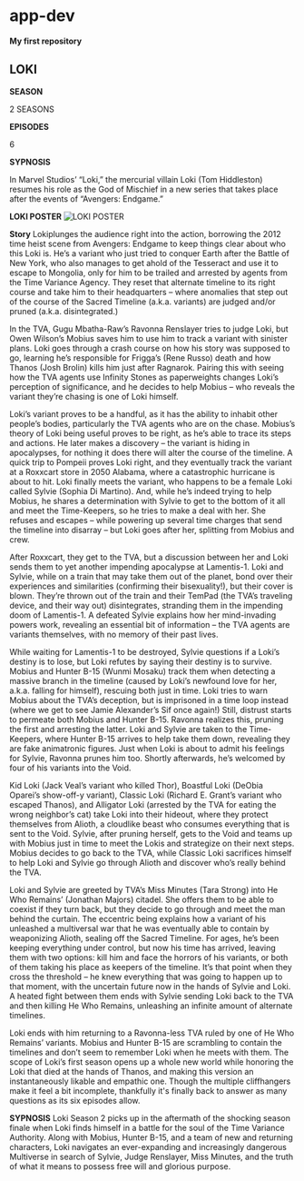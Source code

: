# app-dev
**My first repository** 

## LOKI
**SEASON**

2 SEASONS

**EPISODES**

6

**SYPNOSIS**

In Marvel Studios’ “Loki,” the mercurial villain Loki (Tom Hiddleston) resumes his role as the God of Mischief in a new series that takes place after the events of “Avengers: Endgame.”

**LOKI POSTER**
![LOKI POSTER](https://media.comicbook.com/2021/05/loki-poster-1267988.jpeg?auto=webp&width=1080&height=1350&crop=1080:1350,smart)

**Story**
Lokiplunges the audience right into the action, borrowing the 2012 time heist scene from Avengers: Endgame to keep things clear about who this Loki is. He’s a variant who just tried to conquer Earth after the Battle of New York, who also manages to get ahold of the Tesseract and use it to escape to Mongolia, only for him to be trailed and arrested by agents from the Time Variance Agency. They reset that alternate timeline to its right course and take him to their headquarters – where anomalies that step out of the course of the Sacred Timeline (a.k.a. variants) are judged and/or pruned (a.k.a. disintegrated.)

In the TVA, Gugu Mbatha-Raw’s Ravonna Renslayer tries to judge Loki, but Owen Wilson’s Mobius saves him to use him to track a variant with sinister plans. Loki goes through a crash course on how his story was supposed to go, learning he’s responsible for Frigga’s (Rene Russo) death and how Thanos (Josh Brolin) kills him just after Ragnarok. Pairing this with seeing how the TVA agents use Infinity Stones as paperweights changes Loki’s perception of significance, and he decides to help Mobius – who reveals the variant they’re chasing is one of Loki himself.

Loki’s variant proves to be a handful, as it has the ability to inhabit other people’s bodies, particularly the TVA agents who are on the chase. Mobius’s theory of Loki being useful proves to be right, as he’s able to trace its steps and actions. He later makes a discovery – the variant is hiding in apocalypses, for nothing it does there will alter the course of the timeline. A quick trip to Pompeii proves Loki right, and they eventually track the variant at a Roxxcart store in 2050 Alabama, where a catastrophic hurricane is about to hit. Loki finally meets the variant, who happens to be a female Loki called Sylvie (Sophia Di Martino). And, while he’s indeed trying to help Mobius, he shares a determination with Sylvie to get to the bottom of it all and meet the Time-Keepers, so he tries to make a deal with her. She refuses and escapes – while powering up several time charges that send the timeline into disarray – but Loki goes after her, splitting from Mobius and crew.

After Roxxcart, they get to the TVA, but a discussion between her and Loki sends them to yet another impending apocalypse at Lamentis-1. Loki and Sylvie, while on a train that may take them out of the planet, bond over their experiences and similarities (confirming their bisexuality!), but their cover is blown. They’re thrown out of the train and their TemPad (the TVA’s traveling device, and their way out) disintegrates, stranding them in the impending doom of Lamentis-1. A defeated Sylvie explains how her mind-invading powers work, revealing an essential bit of information – the TVA agents are variants themselves, with no memory of their past lives.

While waiting for Lamentis-1 to be destroyed, Sylvie questions if a Loki’s destiny is to lose, but Loki refutes by saying their destiny is to survive. Mobius and Hunter B-15 (Wunmi Mosaku) track them when detecting a massive branch in the timeline (caused by Loki’s newfound love for her, a.k.a. falling for himself), rescuing both just in time. Loki tries to warn Mobius about the TVA’s deception, but is imprisoned in a time loop instead (where we get to see Jamie Alexander’s Sif once again!) Still, distrust starts to permeate both Mobius and Hunter B-15. Ravonna realizes this, pruning the first and arresting the latter. Loki and Sylvie are taken to the Time-Keepers, where Hunter B-15 arrives to help take them down, revealing they are fake animatronic figures. Just when Loki is about to admit his feelings for Sylvie, Ravonna prunes him too. Shortly afterwards, he’s welcomed by four of his variants into the Void.

Kid Loki (Jack Veal’s variant who killed Thor), Boastful Loki (DeObia Oparei’s show-off-y variant), Classic Loki (Richard E. Grant’s variant who escaped Thanos), and Alligator Loki (arrested by the TVA for eating the wrong neighbor’s cat) take Loki into their hideout, where they protect themselves from Alioth, a cloudlike beast who consumes everything that is sent to the Void. Sylvie, after pruning herself, gets to the Void and teams up with Mobius just in time to meet the Lokis and strategize on their next steps. Mobius decides to go back to the TVA, while Classic Loki sacrifices himself to help Loki and Sylvie go through Alioth and discover who’s really behind the TVA.

Loki and Sylvie are greeted by TVA’s Miss Minutes (Tara Strong) into He Who Remains’ (Jonathan Majors) citadel. She offers them to be able to coexist if they turn back, but they decide to go through and meet the man behind the curtain. The eccentric being explains how a variant of his unleashed a multiversal war that he was eventually able to contain by weaponizing Alioth, sealing off the Sacred Timeline. For ages, he’s been keeping everything under control, but now his time has arrived, leaving them with two options: kill him and face the horrors of his variants, or both of them taking his place as keepers of the timeline. It’s that point when they cross the threshold – he knew everything that was going to happen up to that moment, with the uncertain future now in the hands of Sylvie and Loki. A heated fight between them ends with Sylvie sending Loki back to the TVA and then killing He Who Remains, unleashing an infinite amount of alternate timelines.

Loki ends with him returning to a Ravonna-less TVA ruled by one of He Who Remains’ variants. Mobius and Hunter B-15 are scrambling to contain the timelines and don’t seem to remember Loki when he meets with them. The scope of Loki’s first season opens up a whole new world while honoring the Loki that died at the hands of Thanos, and making this version an instantaneously likable and empathic one. Though the multiple cliffhangers make it feel a bit incomplete, thankfully it's finally back to answer as many questions as its six episodes allow.

**SYPNOSIS**
Loki Season 2 picks up in the aftermath of the shocking season finale when Loki finds himself in a battle for the soul of the Time Variance Authority. Along with Mobius, Hunter B-15, and a team of new and returning characters, Loki navigates an ever-expanding and increasingly dangerous Multiverse in search of Sylvie, Judge Renslayer, Miss Minutes, and the truth of what it means to possess free will and glorious purpose.
